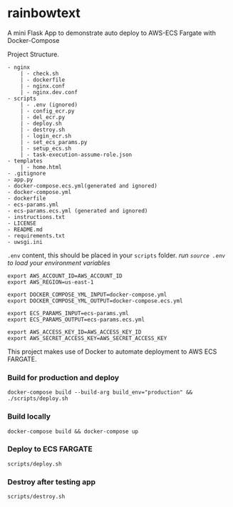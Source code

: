 # rainbowtext
A mini Flask App to demonstrate auto deploy to AWS-ECS Fargate with Docker-Compose

Project Structure.
```
- nginx
    | - check.sh
    | - dockerfile
    | - nginx.conf
    | - nginx.dev.conf
- scripts
    | - .env (ignored)
    | - config_ecr.py
    | - del_ecr.py
    | - deploy.sh
    | - destroy.sh
    | - login_ecr.sh
    | - set_ecs_params.py
    | - setup_ecs.sh
    | - task-execution-assume-role.json
- templates
    | - home.html
- .gitignore
- app.py
- docker-compose.ecs.yml(generated and ignored)
- docker-compose.yml
- dockerfile
- ecs-params.yml
- ecs-params.ecs.yml (generated and ignored)
- instructions.txt
- LICENSE
- README.md
- requirements.txt
- uwsgi.ini
```

`.env` content, this should be placed in your `scripts` folder.
*run `source .env` to load your environment variables*
```shell
export AWS_ACCOUNT_ID=AWS_ACCOUNT_ID
export AWS_REGION=us-east-1

export DOCKER_COMPOSE_YML_INPUT=docker-compose.yml
export DOCKER_COMPOSE_YML_OUTPUT=docker-compose.ecs.yml

export ECS_PARAMS_INPUT=ecs-params.yml
export ECS_PARAMS_OUTPUT=ecs-params.ecs.yml

export AWS_ACCESS_KEY_ID=AWS_ACCESS_KEY_ID
export AWS_SECRET_ACCESS_KEY=AWS_SECRET_ACCESS_KEY

```


This project makes use of Docker to automate deployment to AWS ECS FARGATE.

### Build for production and deploy
```
docker-compose build --build-arg build_env="production" && ./scripts/deploy.sh
```

### Build locally
```
docker-compose build && docker-compose up
```

### Deploy to ECS FARGATE
```
scripts/deploy.sh
```

### Destroy after testing app
```
scripts/destroy.sh
```